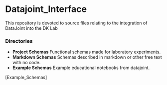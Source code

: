 # Datajoint_Interface

This repository is devoted to source files relating to the integration of DataJoint into the DK Lab

### Directories

* **Project Schemas** Functional schemas made for laboratory experiments.
* **Markdown Schemas** Schemas described in markdown or other free text with no code.
* **Example Schemas** Example educational notebooks from datajoint.

[Example_Schemas]
